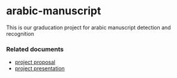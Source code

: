 # arabic-manuscript
This is our graducation project for arabic manuscript detection and recognition

### Related documents
- [project proposal](https://docs.google.com/document/d/12O2DOqlpdWmnmji1PYxeqzZi2ZedFNJoLc0nqSufr1c/edit?usp=sharing)
- [project presentation](https://docs.google.com/presentation/d/1GOzUrIwBy7GjwGtruEnqm4YQkz0ImCB6jukSig8rUc8/edit#slide=id.p1)

